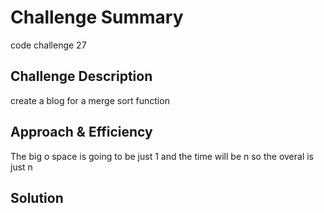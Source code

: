 # Challenge Summary
code challenge 27

## Challenge Description
create a blog for a merge sort function

## Approach & Efficiency
The big o space is going to be just 1 and the time will be n so the overal is just n

## Solution
<!-- Embedded whiteboard image -->
